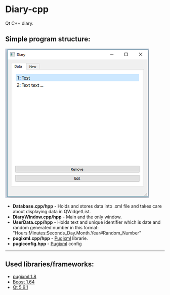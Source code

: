 # Diary-cpp
<p>Qt C++ diary.</p>

<h2>Simple program structure:</h2>
<img src="https://github.com/torar9/Diary-cpp/blob/master/app.png">

<ul>
<li><b>Database.cpp/hpp</b> - Holds and stores data into .xml file and takes care about displaying data in QWidgetList.</li>
<li><b>DiaryWindow.cpp/hpp</b> - Main and the only window.</li>
<li><b>UserData.cpp/hpp</b> - Holds text and unique identifier which is date and random generated number in this format: "Hours:Minutes:Seconds_Day.Month.Year#Random_Number"</li>
<li><b>pugixml.cpp/hpp</b> - <a href="https://pugixml.org/">Pugixml</a> librarie.</li>
<li><b>pugiconfig.hpp</b> - <a href="https://pugixml.org/">Pugixml</a> config</li>
</ul>

<hr>

<h2>Used libraries/frameworks:</h2>
<ul>
<li><a href="https://pugixml.org/">pugixml 1.8</a></li>
<li><a href="http://www.boost.org/">Boost 1.64</a></li>
<li><a href="https://www.qt.io/">Qt 5.9.1</a></li>
</ul>
